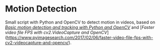 # Motion Detection

Small script with Python and OpenCV to detect motion in videos, 
based on [*Basic motion detection and tracking with Python and 
OpenCV*](https://www.pyimagesearch.com/2015/05/25/basic-motion-detection-and-tracking-with-python-and-opencv/)
and [*Faster video file FPS with cv2.VideoCapture and OpenCV*]
(https://www.pyimagesearch.com/2017/02/06/faster-video-file-fps-with-cv2-videocapture-and-opencv/).
